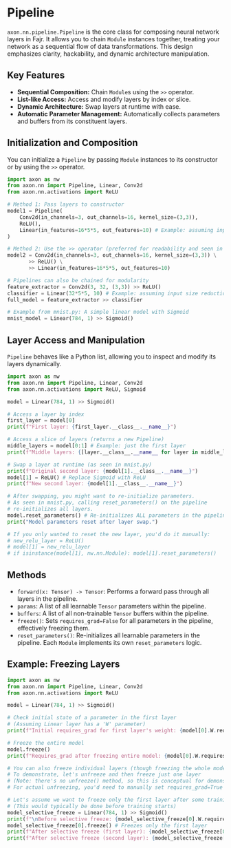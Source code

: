 # Pipeline

`axon.nn.pipeline.Pipeline` is the core class for composing neural network layers in Fajr. It allows you to chain `Module` instances together, treating your network as a sequential flow of data transformations. This design emphasizes clarity, hackability, and dynamic architecture manipulation.

## Key Features

*   **Sequential Composition:** Chain `Module`s using the `>>` operator.
*   **List-like Access:** Access and modify layers by index or slice.
*   **Dynamic Architecture:** Swap layers at runtime with ease.
*   **Automatic Parameter Management:** Automatically collects parameters and buffers from its constituent layers.

## Initialization and Composition

You can initialize a `Pipeline` by passing `Module` instances to its constructor or by using the `>>` operator.

```python
import axon as nw
from axon.nn import Pipeline, Linear, Conv2d
from axon.nn.activations import ReLU

# Method 1: Pass layers to constructor
model1 = Pipeline(
    Conv2d(in_channels=3, out_channels=16, kernel_size=(3,3)),
    ReLU(),
    Linear(in_features=16*5*5, out_features=10) # Example: assuming input size reduction to 5x5
)

# Method 2: Use the >> operator (preferred for readability and seen in mnist.py)
model2 = Conv2d(in_channels=3, out_channels=16, kernel_size=(3,3)) \
       >> ReLU() \
       >> Linear(in_features=16*5*5, out_features=10)

# Pipelines can also be chained for modularity
feature_extractor = Conv2d(3, 32, (3,3)) >> ReLU()
classifier = Linear(32*5*5, 10) # Example: assuming input size reduction to 5x5
full_model = feature_extractor >> classifier

# Example from mnist.py: A simple linear model with Sigmoid
mnist_model = Linear(784, 1) >> Sigmoid()
```

## Layer Access and Manipulation

`Pipeline` behaves like a Python list, allowing you to inspect and modify its layers dynamically.

```python
import axon as nw
from axon.nn import Pipeline, Linear, Conv2d
from axon.nn.activations import ReLU, Sigmoid

model = Linear(784, 1) >> Sigmoid()

# Access a layer by index
first_layer = model[0]
print(f"First layer: {first_layer.__class__.__name__}")

# Access a slice of layers (returns a new Pipeline)
middle_layers = model[0:1] # Example: just the first layer
print(f"Middle layers: {[layer.__class__.__name__ for layer in middle_layers.layers]}")

# Swap a layer at runtime (as seen in mnist.py)
print(f"Original second layer: {model[1].__class__.__name__}")
model[1] = ReLU() # Replace Sigmoid with ReLU
print(f"New second layer: {model[1].__class__.__name__}")

# After swapping, you might want to re-initialize parameters.
# As seen in mnist.py, calling reset_parameters() on the pipeline
# re-initializes all layers.
model.reset_parameters() # Re-initializes ALL parameters in the pipeline
print("Model parameters reset after layer swap.")

# If you only wanted to reset the new layer, you'd do it manually:
# new_relu_layer = ReLU()
# model[1] = new_relu_layer
# if isinstance(model[1], nw.nn.Module): model[1].reset_parameters()
```

## Methods

*   `forward(x: Tensor) -> Tensor`: Performs a forward pass through all layers in the pipeline.
*   `params`: A list of all learnable `Tensor` parameters within the pipeline.
*   `buffers`: A list of all non-trainable `Tensor` buffers within the pipeline.
*   `freeze()`: Sets `requires_grad=False` for all parameters in the pipeline, effectively freezing them.
*   `reset_parameters()`: Re-initializes all learnable parameters in the pipeline. Each `Module` implements its own `reset_parameters` logic.

## Example: Freezing Layers

```python
import axon as nw
from axon.nn import Pipeline, Linear, Conv2d
from axon.nn.activations import ReLU

model = Linear(784, 1) >> Sigmoid()

# Check initial state of a parameter in the first layer
# (Assuming Linear layer has a 'W' parameter)
print(f"Initial requires_grad for first layer's weight: {model[0].W.requires_grad}")

# Freeze the entire model
model.freeze()
print(f"Requires_grad after freezing entire model: {model[0].W.requires_grad}")

# You can also freeze individual layers (though freezing the whole model already covers this)
# To demonstrate, let's unfreeze and then freeze just one layer
# (Note: there's no unfreeze() method, so this is conceptual for demonstration)
# For actual unfreezing, you'd need to manually set requires_grad=True for params

# Let's assume we want to freeze only the first layer after some training
# (This would typically be done before training starts)
model_selective_freeze = Linear(784, 1) >> Sigmoid()
print(f"\nBefore selective freeze: {model_selective_freeze[0].W.requires_grad}")
model_selective_freeze[0].freeze() # Freezes only the first layer
print(f"After selective freeze (first layer): {model_selective_freeze[0].W.requires_grad}")
print(f"After selective freeze (second layer): {model_selective_freeze[1].W.requires_grad}") # Sigmoid has no params, so this would be False or error
```

